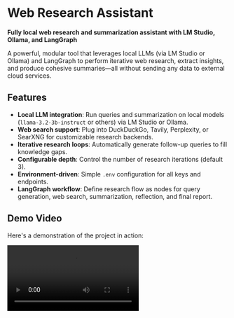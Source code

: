 # Web Research Assistant

**Fully local web research and summarization assistant with LM Studio, Ollama, and LangGraph**

A powerful, modular tool that leverages local LLMs (via LM Studio or Ollama) and LangGraph to perform iterative web research, extract insights, and produce cohesive summaries—all without sending any data to external cloud services.

## Features

- **Local LLM integration**: Run queries and summarization on local models (`llama-3.2-3b-instruct` or others) via LM Studio or Ollama.  
- **Web search support**: Plug into DuckDuckGo, Tavily, Perplexity, or SearXNG for customizable research backends.  
- **Iterative research loops**: Automatically generate follow-up queries to fill knowledge gaps.  
- **Configurable depth**: Control the number of research iterations (default 3).  
- **Environment-driven**: Simple `.env` configuration for all keys and endpoints.  
- **LangGraph workflow**: Define research flow as nodes for query generation, web search, summarization, reflection, and final report.  

## Demo Video

Here's a demonstration of the project in action:

<video controls src="path/to/demo.mp4" />

## Architecture

User Topic → [generate_query] → [web_research] → [summarize_sources]
↘←–[reflect_on_summary]←–(loops up to max_web_research_loops)→
↘→ [finalize_summary] → Summary



- **Configuration** (`configuration.py`): Pydantic model reading `.env` or Graph UI overrides.  
- **Utils** (`utils.py`): Search wrappers, deduplication, markdown conversion.  
- **LM wrapper** (`lmstudio.py`): Custom ChatOpenAI subclass pointing at local LM Studio.  
- **Prompts** (`prompts.py`): Templates for query writing, summarization, reflection.  
- **Graph** (`graph.py`): LangGraph nodes and routing logic.  
- **State** (`state.py`): Dataclasses defining graph state.  

## Prerequisites

- Python ≥ 3.11  
- [LM Studio](https://lmstudio.ai/) or [Ollama](https://ollama.ai/) running locally  
- Optional: `pip install -e .` in a virtual environment  

## Installation

```bash
git clone https://github.com/yourusername/ollama-deep-researcher.git
cd ollama-deep-researcher
python -m venv .venv
source .venv/bin/activate
pip install -U pip
pip install -e .[dev]


Configuration
Copy .env.example to .env and fill in values:

# Search
SEARCH_API=duckduckgo
TAVILY_API_KEY=
PERPLEXITY_API_KEY=
SEARXNG_URL=http://localhost:8888

# LLM
LLM_PROVIDER=lmstudio   # or ollama
LOCAL_LLM=llama-3.2-3b-instruct
LMSTUDIO_BASE_URL=http://localhost:1234
OLLAMA_BASE_URL=http://localhost:11434

# Research
MAX_WEB_RESEARCH_LOOPS=3
FETCH_FULL_PAGE=true

# LangSmith (optional)
LANGSMITH_API_KEY=
LANGSMITH_TRACING=false

# For LM Studio compatibility
OPENAI_API_BASE=http://your-lmstudio-host:1234
OPENAI_API_KEY=not-needed

Running the Dev Server

langgraph dev  # starts on port 2024 by default

Open http://localhost:2024 in your browser to view the graph UI, inspect nodes, and adjust configuration on the fly.

Usage
In the LangGraph UI, enter your research topic in the research_topic input.

Click Run. The assistant will:

Generate an optimized search query

Fetch web results

Summarize findings

Reflect and generate follow-up queries

Produce a final summary with formatted sources

Download or copy the summary as needed.

Troubleshooting
Unexpected endpoint: Ensure OPENAI_API_BASE points to your LM Studio/Ollama host and you’re instantiating ChatLMStudio without extra base_url or model_name kwargs.

No generations found in stream: Disable streaming by setting stream=False in .invoke() or via the wrapper.

Prompt too large: Lower max_tokens via LMSTUDIO_MAX_TOKENS in your .env or per-node max_tokens in code.

Contributing
Fork the repo

Create a branch: git checkout -b feature/my-feature

Commit: git commit -am 'Add new feature'

Push: git push origin feature/my-feature

Open a pull request

License
This project is licensed under the MIT License. See LICENSE for details.

Built with ❤️ using LangChain, LangGraph, LM Studio, and Ollama.

Copy
Edit
